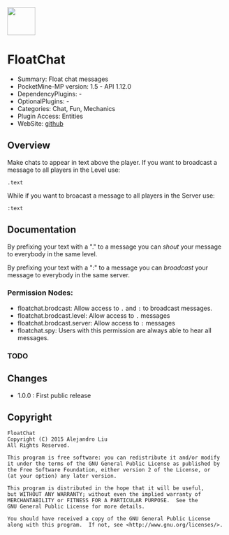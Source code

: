 <img src="https://raw.githubusercontent.com/alejandroliu/bad-plugins/master/Media/floatchat.jpg" style="width:64px;height:64px" width="64" height="64"/>

# FloatChat

* Summary: Float chat messages
* PocketMine-MP version: 1.5 - API 1.12.0
* DependencyPlugins: -
* OptionalPlugins: -
* Categories: Chat, Fun, Mechanics
* Plugin Access: Entities
* WebSite: [github](https://github.com/alejandroliu/pocketmine-plugins/tree/master/LocalChat)

Overview
--------

Make chats to appear in text above the player.
If you want to broadcast a message to all players in the Level use:

	.text

While if you want to broacast a message to all players in the Server
use:

	:text


Documentation
-------------

By prefixing your text with a "." to a message you can *shout* your
message to everybody in the same level.

By prefixing your text with a ":" to a message you can *broadcast*
your message to everybody in the same server.


### Permission Nodes:

* floatchat.brodcast: Allow access to `.` and `:` to broadcast messages.
* floatchat.brodcast.level: Allow access to `.` messages
* floatchat.brodcast.server: Allow access to `:` messages
* floatchat.spy: Users with this permission are always able to hear
  all messages.

### TODO


Changes
-------

* 1.0.0 : First public release

Copyright
---------

    FloatChat
    Copyright (C) 2015 Alejandro Liu
    All Rights Reserved.

    This program is free software: you can redistribute it and/or modify
    it under the terms of the GNU General Public License as published by
    the Free Software Foundation, either version 2 of the License, or
    (at your option) any later version.

    This program is distributed in the hope that it will be useful,
    but WITHOUT ANY WARRANTY; without even the implied warranty of
    MERCHANTABILITY or FITNESS FOR A PARTICULAR PURPOSE.  See the
    GNU General Public License for more details.

    You should have received a copy of the GNU General Public License
    along with this program.  If not, see <http://www.gnu.org/licenses/>.
